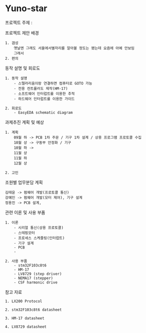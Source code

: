 # Yuno-star

프로젝트 주제 : 


프로젝트 제안 배경
    
    1. 갬성
        옛날엔 그래도 서울에서별자리를 알아볼 정도는 됐는데 요즘에 아예 안보임
        그래서 
    2. 편의
    

동작 설명 및 회로도
    
    1. 동작 설명
        - 스텔라리움이랑 연결하면 컴퓨터로 GOTO 가능
        - 전용 컨트롤러도 제작(HM-17)
        - 소프트웨어 인터럽트를 이용한 추적
        - 하드웨어 인터럽트를 이용한 가이드

    2. 회로도
        - EasyEDA schematic diagram

과제추진 계획 및 예상
    
    1. 계획
        09월 하 -> PCB 1차 주문 / 기구 1차 설계 / 상용 프로그램 프로토콜 수집
        10월 상 -> 구동부 안정화 / 기구
        10월 하 -> 
        11월 상
        11월 하
        12월 상

    2. 고민
        
        


조원별 업무분담 계획
    
    김태윤 -> 펌웨어 개발(프로토콜 통신)
    강예인 -> 펌웨어 개발(모터 제어), 기구 설계
    정용진 -> PCB 설계, 

관련 이론 및 사용 부품
    
    1. 이론
        - 시리얼 통신(상용 프로토콜)
        - 스테핑모터
        - 프로세스 스케줄링(인터럽트)
        - 기구 설계
        - PCB
        - 
        
    2. 사용 부품
        - stm32F103c8t6
        - HM-17
        - LV8729 (step driver)
        - NEMA17 (stepper)
        - CSF harmonic drive
        

참고 자료
    
    1. LX200 Protocol
    
    2. stm32F103c8t6 datasheet
    
    3. HM-17 datasheet
    
    4. LV8729 datasheet


